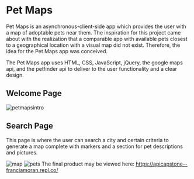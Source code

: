 # Pet Maps
Pet Maps is an asynchronous-client-side app which provides the user with a map of adoptable pets near them. The inspiration for this project came about with the realization that a comparable app with available pets closest to a geographical location with a visual map did not exist. Therefore, the idea for the Pet Maps app was conceived. 

The Pet Maps app uses HTML, CSS, JavaScript, jQuery, the google maps api, and the petfinder api to deliver to the user functionality and a clear design.

## Welcome Page

![petmapsintro](https://user-images.githubusercontent.com/37277661/40328043-9c37558a-5d0a-11e8-9bc5-43a31ca81841.JPG)
## Search Page
This page is where the user can search a city and certain criteria to generate a map complete with markers and a section for pet descriptions and pictures.

![map](https://user-images.githubusercontent.com/37277661/40328065-b3584288-5d0a-11e8-84f0-96db8b012aca.JPG)
![pets](https://user-images.githubusercontent.com/37277661/40328083-c38d1110-5d0a-11e8-9e3e-1fd552562ccc.JPG)
The final product may be viewed here:
https://apicapstone--franciamoran.repl.co/

